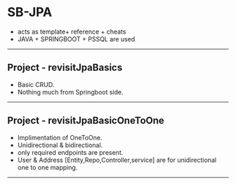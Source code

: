 # SB-JPA
- acts as template+ reference + cheats
- JAVA + SPRINGBOOT + PSSQL are used
-------
## Project - revisitJpaBasics
- Basic CRUD.
- Nothing much from Springboot side.
---
## Project - revisitJpaBasicOneToOne
- Implimentation of OneToOne.
- Unidirectional & bidirectional.
- only required endpoints are present.
- User & Address [Entity,Repo,Controller,service] are for unidirectional one to one mapping.
---
